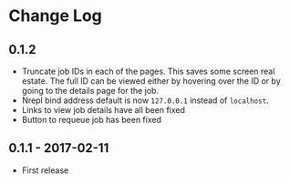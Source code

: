# Change Log

## 0.1.2

- Truncate job IDs in each of the pages. This saves some screen real estate.
  The full ID can be viewed either by hovering over the ID or by going to the
  details page for the job.
- Nrepl bind address default is now `127.0.0.1` instead of `localhost`.
- Links to view job details have all been fixed
- Button to requeue job has been fixed

## 0.1.1 - 2017-02-11

- First release

